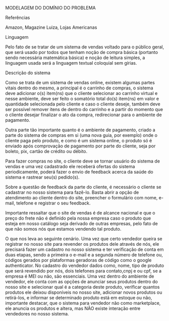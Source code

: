 MODELAGEM DO DOMÍNIO DO PROBLEMA 

 

 

Referências 

 

Amazon, Magazine Luiza, Lojas Americanas 

 




Linguagem 

Pelo fato de se tratar de um sistema de vendas voltado para o público geral, que será usado por todos que tenham noção de compra básica (portanto sendo necessária matemática básica) e noção de leitura simples, a linguagem usada será a linguagem textual coloquial sem gírias. 

 





Descrição do sistema 

 

Como se trata de um sistema de vendas online, existem algumas partes vitais dentro do mesmo, a principal é o carrinho de compras, o sistema deve adicionar o(s) item(ns) que o cliente selecionar ao carrinho virtual e nesse ambiente, deve ser feito o somatório total do(s) item(ns) em valor e quantidade selecionada pelo cliente e caso o cliente deseje, também deve ser possível remover itens de dentro do carrinho e a partir do momento que o cliente desejar finalizar o ato da compra, redirecionar para o ambiente de pagamento. 

Outra parte tão importante quanto é o ambiente de pagamento, criado a parte do sistema de compras em si (uma nova guia, por exemplo) onde o cliente paga pelo produto, e como é um sistema online, o produto só é enviado após comprovação de pagamento por parte do cliente, seja por boleto, pix, cartão de crédito ou débito. 

Para fazer compras no site, o cliente deve se tornar usuário do sistema de vendas e uma vez cadastrado ele receberá ofertas do sistema periodicamente, poderá fazer o envio de feedback acerca da saúde do sistema e rastrear seu(s) pedido(s). 

Sobre a questão de feedback da parte do cliente, é necessário o cliente se cadastrar no nosso sistema para fazê-lo. Basta abrir a opção de atendimento ao cliente dentro do site, preencher o formulário com nome, e-mail, telefone e registrar o seu feedback. 

Importante ressaltar que o site de vendas é de alcance nacional e que o preço do frete não é definido pela nossa empresa caso o produto que esteja em nosso catálogo seja derivado de outras empresas, pelo fato de que não somos nós que estamos vendendo tal produto. 

O que nos leva ao seguinte cenário. Uma vez que certo vendedor queira se registrar no nosso site para revender os produtos dele através de nós, ele precisará fazer um cadastro no nosso sistema e ter verificação de conta em duas etapas, sendo a primeira o e-mail e a segunda número de telefone ou, códigos gerados por plataformas geradoras de código como o google authenticator. No cadastro do vendedor dados como, nome, tipo de produto que será revendido por nós, dois telefones para contato,cnpj e ou cpf, se a empresa é MEI ou não, são essenciais. Uma vez dentro do ambiente de vendedor, ele conta com as opções de anunciar seus produtos dentro do nosso site e selecionar qual é a categoria deste produto, verificar quantos produtos ele deixou disponíveis no nosso site, adicionar novos produtos ou retirá-los, e informar se determinado produto está em estoque ou não, importante destacar, que o sistema para vendedor não como marketplace, ele anuncia os produtos e altera, mas NÃO existe interação entre vendedores no nosso sistema. 
